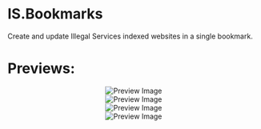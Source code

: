 # IS.Bookmarks
Create and update Illegal Services indexed websites in a single bookmark.

# Previews:
<p align="center">
  <img src="https://github.com/Illegal-Services/IS.Bookmarks/assets/62464560/383f2632-050b-4dbf-a69a-c3e33ae6ef54" alt="Preview Image">
  <br>
  <img src="https://github.com/Illegal-Services/IS.Bookmarks/assets/62464560/95a53fad-3eee-4a59-8ee6-ecceec303827" alt="Preview Image">
  <br>
  <img src="https://github.com/Illegal-Services/IS.Bookmarks/assets/62464560/f6cc7a9e-f287-4b0b-b00e-2935d618ab86" alt="Preview Image">
  <br>
  <img src="https://github.com/Illegal-Services/IS.Bookmarks/assets/62464560/3db9ef6d-963b-4630-86e3-f0c1c200f1a7" alt="Preview Image">
</p>


